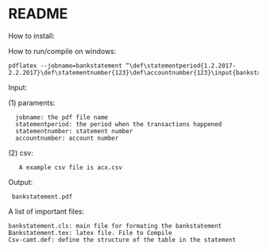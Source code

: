 # README #

How to install:

How to run/compile on windows:

    pdflatex --jobname=bankstatement “\def\statementperiod{1.2.2017-2.2.2017}\def\statementnumber{123}\def\accountnumber{123}\input{bankstatement.tex}”

Input:

  (1) paraments:	
  
      jobname: the pdf file name
      statementperiod: the period when the transactions happened
      statementnumber: statement number
      accountnumber: account number
  (2) csv:
  
       A example csv file is acx.csv 
	

Output:

     bankstatement.pdf


A list of important files:

	bankstatement.cls: main file for formating the bankstatement
	Bankstatement.tex: latex file. File to Compile
	Csv-camt.def: define the structure of the table in the statement

